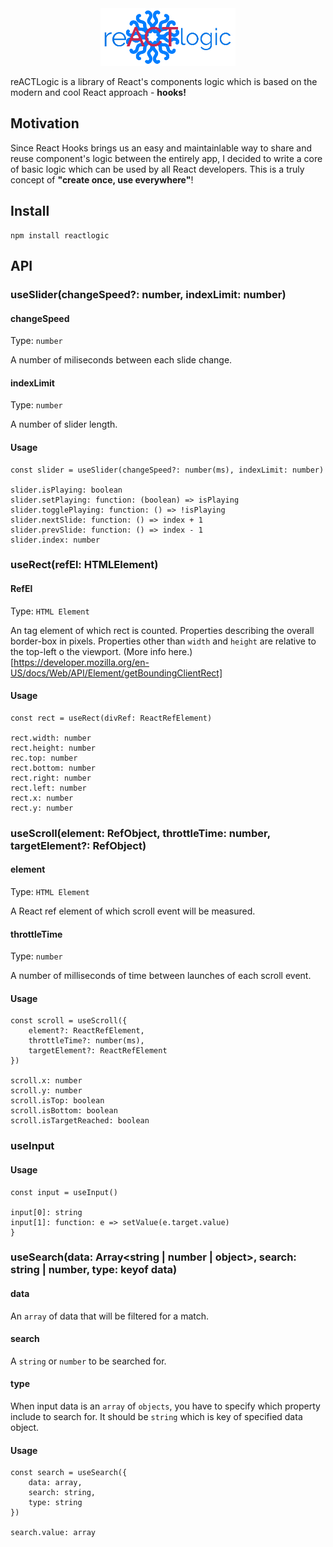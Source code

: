 <div style="text-align: center;">
	<img src="./media/reACTlogic_logo.png" />
</div>

reACTLogic is a library of React's components logic which is based on the modern and cool React approach - **hooks!**

## Motivation

Since React Hooks brings us an easy and maintainlable way to share and reuse component's logic between the entirely app, I decided to write a core of basic logic which can be used by all React developers. This is a truly concept of **"create once, use everywhere"**!

## Install

```
npm install reactlogic
```

## API

### **useSlider(changeSpeed?: number, indexLimit: number)**

#### changeSpeed

Type: `number`

A number of miliseconds between each slide change.

#### indexLimit

Type: `number`

A number of slider length.

#### **Usage**
```
const slider = useSlider(changeSpeed?: number(ms), indexLimit: number)

slider.isPlaying: boolean
slider.setPlaying: function: (boolean) => isPlaying
slider.togglePlaying: function: () => !isPlaying
slider.nextSlide: function: () => index + 1
slider.prevSlide: function: () => index - 1
slider.index: number
```

### **useRect(refEl: HTMLElement)**

#### RefEl

Type: `HTML Element`

An tag element of which rect is counted. Properties describing the overall border-box in pixels. Properties other than `width` and `height` are relative to the top-left o the viewport. (More info here.)[https://developer.mozilla.org/en-US/docs/Web/API/Element/getBoundingClientRect]

#### **Usage**

```
const rect = useRect(divRef: ReactRefElement)

rect.width: number
rect.height: number
rec.top: number
rect.bottom: number
rect.right: number
rect.left: number
rect.x: number
rect.y: number
```

### **useScroll(element: RefObject, throttleTime: number, targetElement?: RefObject)**

#### element

Type: `HTML Element`

A React ref element of which scroll event will be measured.

#### throttleTime

Type: `number`

A number of milliseconds of time between launches of each scroll event.

#### **Usage**

```
const scroll = useScroll({
	element?: ReactRefElement, 
	throttleTime?: number(ms),
	targetElement?: ReactRefElement
})

scroll.x: number
scroll.y: number
scroll.isTop: boolean
scroll.isBottom: boolean
scroll.isTargetReached: boolean
```

### **useInput**

#### **Usage**
```
const input = useInput()

input[0]: string
input[1]: function: e => setValue(e.target.value)
}
```

### **useSearch(data: Array<string | number | object>, search: string | number, type: keyof data)**

#### data

An `array` of data that will be filtered for a match.

#### search

A `string` or `number` to be searched for.

#### type

When input data is an `array` of `objects`, you have to specify which property include to search for. It should be `string` which is key of specified data object.

#### **Usage**

```
const search = useSearch({
	data: array, 
	search: string,
	type: string
})

search.value: array
```